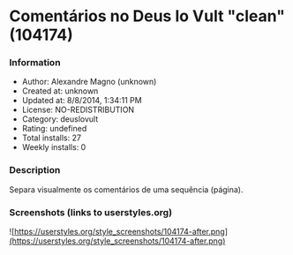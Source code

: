 # Comentários no Deus lo Vult "clean" (104174)

### Information
- Author: Alexandre Magno (unknown)
- Created at: unknown
- Updated at: 8/8/2014, 1:34:11 PM
- License: NO-REDISTRIBUTION
- Category: deuslovult
- Rating: undefined
- Total installs: 27
- Weekly installs: 0


### Description
Separa visualmente os comentários de uma sequência (página).


### Screenshots (links to userstyles.org)
![https://userstyles.org/style_screenshots/104174-after.png](https://userstyles.org/style_screenshots/104174-after.png)


